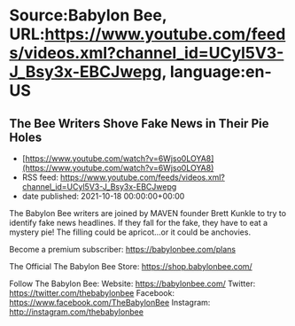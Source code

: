 # Source:Babylon Bee, URL:https://www.youtube.com/feeds/videos.xml?channel_id=UCyl5V3-J_Bsy3x-EBCJwepg, language:en-US

## The Bee Writers Shove Fake News in Their Pie Holes
 - [https://www.youtube.com/watch?v=6Wjso0LOYA8](https://www.youtube.com/watch?v=6Wjso0LOYA8)
 - RSS feed: https://www.youtube.com/feeds/videos.xml?channel_id=UCyl5V3-J_Bsy3x-EBCJwepg
 - date published: 2021-10-18 00:00:00+00:00

The Babylon Bee writers are joined by MAVEN founder Brett Kunkle to try to identify fake news headlines. If they fall for the fake, they have to eat a mystery pie! The filling could be apricot…or it could be anchovies.

Become a premium subscriber:  https://babylonbee.com/plans

The Official The Babylon Bee Store:  https://shop.babylonbee.com/

Follow The Babylon Bee:
Website: https://babylonbee.com/
Twitter: https://twitter.com/thebabylonbee
Facebook: https://www.facebook.com/TheBabylonBee
Instagram: http://instagram.com/thebabylonbee

